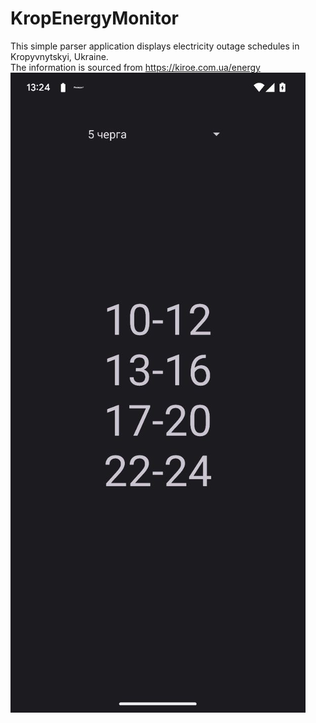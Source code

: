 # KropEnergyMonitor
This simple parser application displays electricity outage schedules in Kropyvnytskyi, Ukraine. <br>
The information is sourced from <a>https://kiroe.com.ua/energy<a>
![Описание изображения](screenshot.jpg)
